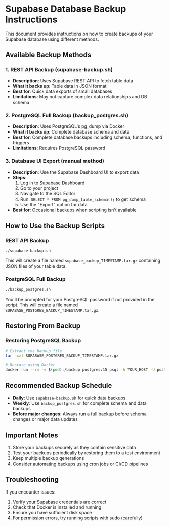 # Supabase Database Backup Instructions

This document provides instructions on how to create backups of your Supabase database using different methods.

## Available Backup Methods

### 1. REST API Backup (supabase-backup.sh)
- **Description**: Uses Supabase REST API to fetch table data
- **What it backs up**: Table data in JSON format
- **Best for**: Quick data exports of small databases
- **Limitations**: May not capture complex data relationships and DB schema

### 2. PostgreSQL Full Backup (backup_postgres.sh)
- **Description**: Uses PostgreSQL's pg_dump via Docker
- **What it backs up**: Complete database schema and data
- **Best for**: Complete database backups including schema, functions, and triggers
- **Limitations**: Requires PostgreSQL password

### 3. Database UI Export (manual method)
- **Description**: Use the Supabase Dashboard UI to export data
- **Steps**:
  1. Log in to Supabase Dashboard
  2. Go to your project
  3. Navigate to the SQL Editor
  4. Run: `SELECT * FROM pg_dump_table_schema();` to get schema 
  5. Use the "Export" option for data
- **Best for**: Occasional backups when scripting isn't available

## How to Use the Backup Scripts

### REST API Backup
```bash
./supabase-backup.sh
```
This will create a file named `supabase_backup_TIMESTAMP.tar.gz` containing JSON files of your table data.

### PostgreSQL Full Backup
```bash
./backup_postgres.sh
```
You'll be prompted for your PostgreSQL password if not provided in the script. This will create a file named `SUPABASE_POSTGRES_BACKUP_TIMESTAMP.tar.gz`.

## Restoring From Backup

### Restoring PostgreSQL Backup
```bash
# Extract the backup file
tar -xzf SUPABASE_POSTGRES_BACKUP_TIMESTAMP.tar.gz

# Restore using Docker
docker run --rm -v $(pwd):/backup postgres:15 psql -h YOUR_HOST -U postgres -d postgres -f /backup/SUPABASE_POSTGRES_BACKUP_TIMESTAMP.sql
```

## Recommended Backup Schedule

- **Daily**: Use `supabase-backup.sh` for quick data backups
- **Weekly**: Use `backup_postgres.sh` for complete schema and data backups
- **Before major changes**: Always run a full backup before schema changes or major data updates

## Important Notes

1. Store your backups securely as they contain sensitive data
2. Test your backups periodically by restoring them to a test environment
3. Keep multiple backup generations
4. Consider automating backups using cron jobs or CI/CD pipelines

## Troubleshooting

If you encounter issues:

1. Verify your Supabase credentials are correct
2. Check that Docker is installed and running
3. Ensure you have sufficient disk space
4. For permission errors, try running scripts with sudo (carefully)